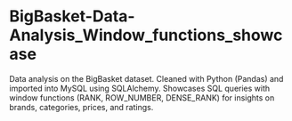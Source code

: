 # BigBasket-Data-Analysis_Window_functions_showcase
Data analysis on the BigBasket dataset. Cleaned with Python (Pandas) and imported into MySQL using SQLAlchemy. Showcases SQL queries with window functions (RANK, ROW_NUMBER, DENSE_RANK) for insights on brands, categories, prices, and ratings.
